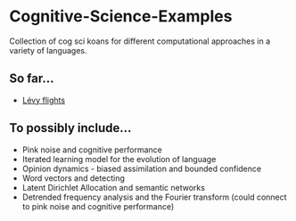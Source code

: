# Cognitive-Science-Examples

Collection of cog sci koans for different computational approaches in a variety of languages.

## So far...

- [Lévy flights](https://github.com/mt-digital/Cognitive-Science-Examples/blob/master/L%C3%A9vy%20Flights.ipynb)


## To possibly include...

- Pink noise and cognitive performance
- Iterated learning model for the evolution of language
- Opinion dynamics - biased assimilation and bounded confidence
- Word vectors and detecting 
- Latent Dirichlet Allocation and semantic networks
- Detrended frequency analysis and the Fourier transform (could connect to pink
  noise and cognitive performance)
